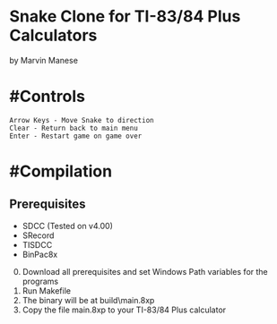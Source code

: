 Snake Clone for TI-83/84 Plus Calculators
================================================
by Marvin Manese

#Controls
==========
	Arrow Keys - Move Snake to direction
	Clear - Return back to main menu
	Enter - Restart game on game over

#Compilation
============
Prerequisites
--------------
 * SDCC (Tested on v4.00)
 * SRecord
 * TISDCC
 * BinPac8x
	
0. Download all prerequisites and set Windows Path variables for the programs
1. Run Makefile
2. The binary will be at build\main.8xp
3. Copy the file main.8xp to your TI-83/84 Plus calculator

